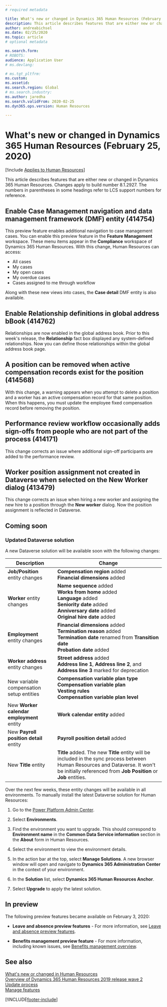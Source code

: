 ```yaml
---
# required metadata

title: What's new or changed in Dynamics 365 Human Resources (February 25, 2020)
description: This article describes features that are either new or changed in Microsoft Dynamics 365 Human Resources for February 25, 2020.
author: andreabichsel
ms.date: 02/25/2020
ms.topic: article
# optional metadata

ms.search.form: 
# ROBOTS: 
audience: Application User
# ms.devlang: 

# ms.tgt_pltfrm: 
ms.custom: 
ms.assetid: 
ms.search.region: Global
# ms.search.industry: 
ms.author: jaredha
ms.search.validFrom: 2020-02-25
ms.dyn365.ops.version: Human Resources

---
```


# What's new or changed in Dynamics 365 Human Resources (February 25, 2020)

[!include [Applies to Human Resources](../includes/applies-to-hr.md)]



This article describes features that are either new or changed in Dynamics 365 Human Resources. Changes apply to build number 8.1.2927. The numbers in parentheses in some headings refer to LCS support numbers for reference.

## Enable Case Management navigation and data management framework (DMF) entity (414754)

This preview feature enables additional navigation to case management cases. You can enable this preview feature in the **Feature Management** workspace. These menu items appear in the **Compliance** workspace of Dynamics 365 Human Resources. With this change, Human Resources can access:

- All cases
- My cases
- My open cases
- My overdue cases
- Cases assigned to me through workflow

Along with these new views into cases, the **Case detail** DMF entity is also available.

## Enable Relationship definitions in global address bBook (414762)

Relationships are now enabled in the global address book. Prior to this week's release, the **Relationship** fact box displayed any system-defined relationships. Now you can define those relationships within the global address book page.

## A position can be removed when active compensation records exist for the position (414568)

With this change, a warning appears when you attempt to delete a position and a worker has an active compensation record for that same position. When this happens, you must update the employee fixed compensation record before removing the position.

## Performance review workflow occasionally adds sign-offs from people who are not part of the process (414171)

This change corrects an issue where additional sign-off participants are added to the performance review.

## Worker position assignment not created in Dataverse when selected on the New Worker dialog (413479)

This change corrects an issue when hiring a new worker and assigning the new hire to a position through the **New worker** dialog. Now the position assignment is reflected in Dataverse.

## Coming soon

### Updated Dataverse solution

A new Dataverse solution will be available soon with the following changes:

| Description | Change |
| ----------------------------------------- | --- |
| **Job/Position** entity changes | **Compensation region** added</br>**Financial dimensions** added |
| **Worker** entity changes | **Name sequence** added</br>**Works from home** added</br>**Language** added</br>**Seniority date** added</br>**Anniversary date** added</br>**Original hire date** added |
| **Employment** entity changes | **Financial dimensions** added</br>**Termination reason** added</br>**Termination date** renamed from **Transition date**</br>**Probation date** added |
| **Worker address** entity changes | **Street address** added</br>**Address line 1**, **Address line 2**, and **Address line 3** marked for deprecation |
| New variable compensation setup entities | **Compensation variable plan type**</br>**Compensation variable plan**</br>**Vesting rules**</br>**Compensation variable plan level** |
| New **Worker calendar employment** entity | **Work calendar entity** added |
| New **Payroll position detail** entity | **Payroll position detail** added |
| New **Title** entity | **Title** added. The new **Title** entity will be included in the sync process between Human Resources and Dataverse. It won't be initially referenced from **Job Position** or **Job** entities. |

Over the next few weeks, these entity changes will be available in all environments. To manually install the latest Dataverse solution for Human Resources:

1.	Go to the [Power Platform Admin Center](https://admin.powerplatform.microsoft.com).

2.	Select **Environments**.

3.	Find the environment you want to upgrade. This should correspond to **Environment name** in the **Common Data Service information** section in the **About** form in Human Resources.

4.	Select the environment to view the environment details.

5.	In the action bar at the top, select **Manage Solutions**. A new browser window will open and navigate to **Dynamics 365 Administration Center** in the context of your environment.

6.	In the **Solution** list, select **Dynamics 365 Human Resources Anchor**.

7.	Select **Upgrade** to apply the latest solution.

## In preview

The following preview features became available on February 3, 2020:

- **Leave and absence preview features** - For more information, see [Leave and absence preview features](hr-leave-and-absence-overview.md?leave-and-absence-preview-features).

- **Benefits management preview feature** - For more information, including known issues, see [Benefits management overview](hr-benefits-management-overview.md).

## See also

[What's new or changed in Human Resources](hr-admin-whats-new.md)</br>
[Overview of Dynamics 365 Human Resources 2019 release wave 2](/dynamics365-release-plan/2019wave2/dynamics365-human-resources/)</br>
[Update process](hr-admin-setup-update-process.md)</br>
[Manage features](hr-admin-manage-features.md)

[!INCLUDE[footer-include](../includes/footer-banner.md)]